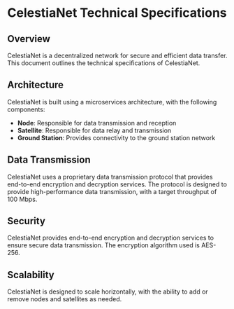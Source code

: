 # CelestiaNet Technical Specifications

## Overview

CelestiaNet is a decentralized network for secure and efficient data transfer. This document outlines the technical specifications of CelestiaNet.

## Architecture

CelestiaNet is built using a microservices architecture, with the following components:

* **Node**: Responsible for data transmission and reception
* **Satellite**: Responsible for data relay and transmission
* **Ground Station**: Provides connectivity to the ground station network

## Data Transmission

CelestiaNet uses a proprietary data transmission protocol that provides end-to-end encryption and decryption services. The protocol is designed to provide high-performance data transmission, with a target throughput of 100 Mbps.

## Security

CelestiaNet provides end-to-end encryption and decryption services to ensure secure data transmission. The encryption algorithm used is AES-256.

## Scalability

CelestiaNet is designed to scale horizontally, with the ability to add or remove nodes and satellites as needed.
